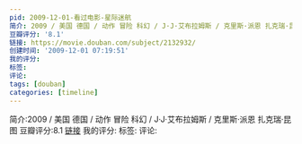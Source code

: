 ```yaml
---
pid: 2009-12-01-看过电影-星际迷航
简介: 2009 / 美国 德国 / 动作 冒险 科幻 / J·J·艾布拉姆斯 / 克里斯·派恩 扎克瑞·昆图
豆瓣评分: '8.1'
链接: https://movie.douban.com/subject/2132932/
创建时间: '2009-12-01 07:19:51'
我的评分:
标签:
评论:
tags: [douban]
categories: [timeline]
---
```

简介:2009 / 美国 德国 / 动作 冒险 科幻 / J·J·艾布拉姆斯 / 克里斯·派恩 扎克瑞·昆图
豆瓣评分:8.1
[链接](https://movie.douban.com/subject/2132932/)
我的评分:
标签:
评论:

